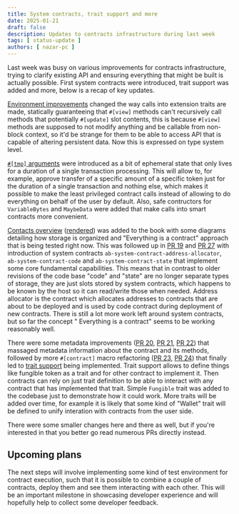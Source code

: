 ```yaml
---
title: System contracts, trait support and more
date: 2025-01-21
draft: false
description: Updates to contracts infrastructure during last week
tags: [ status-update ]
authors: [ nazar-pc ]
---
```


Last week was busy on various improvements for contracts infrastructure, trying to clarify existing API and ensuring
everything that might be built is actually possible. First system contracts were introduced, trait support was added and
more, below is a recap of key updates.

<!--more-->

[Environment improvements](https://github.com/nazar-pc/abundance/pull/13) changed the way calls into extension traits
are made, statically guaranteeing that `#[view]` methods can't recursively call methods that potentially `#[update]`
slot contents, this is because `#[view]` methods are supposed to not modify anything and be callable from non-block
context, so it'd be strange for them to be able to access API that is capable of altering persistent data. Now this is
expressed on type system level.

[`#[tmp]` arguments](https://github.com/nazar-pc/abundance/pull/14) were introduced as a bit of ephemeral state that
only lives for a duration of a single transaction processing. This will allow to, for example, approve transfer of a
specific amount of a specific token just for the duration of a single transaction and nothing else, which makes it
possible to make the least privileged contract calls instead of allowing to do everything on behalf of the user by
default. Also, safe contructors for `VariableBytes` and `MaybeData` were added that make calls into smart contracts more
convenient.

[Contacts overview] ([rendered]) was added to the book with some diagrams detailing how storage is organized and
"Everything is a contract" approach that is being tested right now. This was followed up in [PR 19] and [PR 27] with
introduction of system contracts `ab-system-contract-address-allocator`, `ab-system-contract-code` and
`ab-system-contract-state` that implement some core fundamental capabilities. This means that in contrast to older
revisions of the code base "code" and "state" are no longer separate types of storage, they are just slots stored by
system contracts, which happens to be known by the host so it can read/write those when needed. Address allocator is the
contract which allocates addresses to contracts that are about to be deployed and is used by code contract during
deployment of new contracts. There is still a lot more work left around system contracts, but so far the concept "
Everything is a contract" seems to be working reasonably well.

[Contacts overview]: https://github.com/nazar-pc/abundance/pull/16

[rendered]: /book/Execution_environment/Contracts_overview.html

[PR 19]: https://github.com/nazar-pc/abundance/pull/19

[PR 27]: https://github.com/nazar-pc/abundance/pull/27

There were some metadata improvements ([PR 20], [PR 21], [PR 22]) that massaged metadata information about the contract
and its methods, followed by more `#[contract]` macro refactoring ([PR 23], [PR 24]) that finally led to [trait support]
being implemented. Trait support allows to define things like fungible token as a trait and for other contract to
implement it. Then contracts can rely on just trait definition to be able to interact with any contract that has
implemented that trait. Simple `Fungible` trait was added to the codebase just to demonstrate how it could work. More
traits will be added over time, for example it is likely that some kind of "Wallet" trait will be defined to unify
interation with contracts from the user side.

[PR 20]: https://github.com/nazar-pc/abundance/pull/20

[PR 21]: https://github.com/nazar-pc/abundance/pull/21

[PR 22]: https://github.com/nazar-pc/abundance/pull/22

[PR 23]: https://github.com/nazar-pc/abundance/pull/23

[PR 24]: https://github.com/nazar-pc/abundance/pull/24

[trait support]: https://github.com/nazar-pc/abundance/pull/25

There were some smaller changes here and there as well, but if you're interested in that you better go read numerous PRs
directly instead.

## Upcoming plans

The next steps will involve implementing some kind of test environment for contract execution, such that it is possible
to combine a couple of contracts, deploy them and see them interacting with each other. This will be an important
milestone in showcasing developer experience and will hopefully help to collect some developer feedback.
